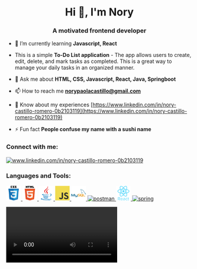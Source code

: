
<h1 align="center">Hi 👋, I'm Nory</h1>
<h3 align="center">A motivated frontend developer</h3>

- 🌱 I’m currently learning **Javascript, React**

- This is a simple **To-Do List application** - The app allows users to create, edit, delete, and mark tasks as completed. This is a great way to manage your daily tasks in an organized manner.

- 💬 Ask me about **HTML, CSS, Javascript, React, Java, Springboot**

- 📫 How to reach me **norypaolacastillo@gmail.com**

- 📄 Know about my experiences [https://www.linkedin.com/in/nory-castillo-romero-0b2103119](https://www.linkedin.com/in/nory-castillo-romero-0b2103119)

- ⚡ Fun fact **People confuse my name with a sushi name**

<h3 align="left">Connect with me:</h3>
<p align="left">
<a href="https://linkedin.com/in/www.linkedin.com/in/nory-castillo-romero-0b2103119" target="blank"><img align="center" src="https://raw.githubusercontent.com/rahuldkjain/github-profile-readme-generator/master/src/images/icons/Social/linked-in-alt.svg" alt="www.linkedin.com/in/nory-castillo-romero-0b2103119" height="30" width="40" /></a>
</p>

<h3 align="left">Languages and Tools:</h3>
<p align="left"> <a href="https://www.w3schools.com/css/" target="_blank" rel="noreferrer"> <img src="https://raw.githubusercontent.com/devicons/devicon/master/icons/css3/css3-original-wordmark.svg" alt="css3" width="40" height="40"/> </a> <a href="https://www.w3.org/html/" target="_blank" rel="noreferrer"> <img src="https://raw.githubusercontent.com/devicons/devicon/master/icons/html5/html5-original-wordmark.svg" alt="html5" width="40" height="40"/> </a> <a href="https://www.java.com" target="_blank" rel="noreferrer"> <img src="https://raw.githubusercontent.com/devicons/devicon/master/icons/java/java-original.svg" alt="java" width="40" height="40"/> </a> <a href="https://developer.mozilla.org/en-US/docs/Web/JavaScript" target="_blank" rel="noreferrer"> <img src="https://raw.githubusercontent.com/devicons/devicon/master/icons/javascript/javascript-original.svg" alt="javascript" width="40" height="40"/> </a> <a href="https://www.mysql.com/" target="_blank" rel="noreferrer"> <img src="https://raw.githubusercontent.com/devicons/devicon/master/icons/mysql/mysql-original-wordmark.svg" alt="mysql" width="40" height="40"/> </a> <a href="https://postman.com" target="_blank" rel="noreferrer"> <img src="https://www.vectorlogo.zone/logos/getpostman/getpostman-icon.svg" alt="postman" width="40" height="40"/> </a> <a href="https://reactjs.org/" target="_blank" rel="noreferrer"> <img src="https://raw.githubusercontent.com/devicons/devicon/master/icons/react/react-original-wordmark.svg" alt="react" width="40" height="40"/> </a> <a href="https://spring.io/" target="_blank" rel="noreferrer"> <img src="https://www.vectorlogo.zone/logos/springio/springio-icon.svg" alt="spring" width="40" height="40"/> </a> </p>


![Download Video To-Do List](Video-TodoList.mp4)

